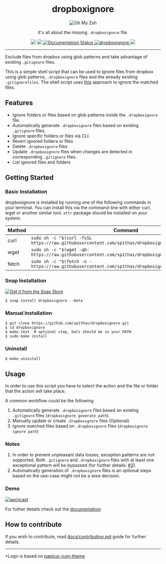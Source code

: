 <div align="center">
    <h1>dropboxignore</h1>
    <img src="https://raw.githubusercontent.com/sp1thas/dropboxignore/master/icons/128.png" alt="Oh My Zsh">
    <p>It's all about the missing <code>.dropboxignore</code> file.</p>
    <img src="https://github.com/sp1thas/dropboxignore/workflows/Testing/badge.svg">
    <img src="https://github.com/sp1thas/dropboxignore/workflows/Shellcheck/badge.svg">
    <a href='https://dropboxignore.readthedocs.io/en/latest/?badge=latest'>
        <img src='https://readthedocs.org/projects/dropboxignore/badge/?version=latest' alt='Documentation Status' />
    </a>
    <a href="https://snapcraft.io/dropboxignore">
        <img alt="dropboxignore" src="https://snapcraft.io/dropboxignore/badge.svg" />
    </a>
    <img src="https://img.shields.io/badge/code%20style-google-%234285F4">
</div>
<hr>

Exclude files from dropbox using glob patterns and take advantage of existing `.gitignore` files.

This is a simple shell script that can be used to ignore files from dropbox using glob patterns, `.dropboxignore` files and the already existing `.gitignorefiles`. The shell script uses [this](https://help.dropbox.com/files-folders/restore-delete/ignored-files) approach to ignore the matched files.

## Features

 - Ignore folders or files based on glob patterns inside the `.dropboxignore` file.
 - Automatically generate `.dropboxignore` files based on existing `.gitignore` files.
 - Ignore specific folders or files via CLI.
 - Revert ignored folders or files
 - Delete `.dropboxignore` files
 - Update `.dropboxignore` files when changes are detected in corresponding `.gitignore` files.
 - List ignored files and folders

## Getting Started

### Basic Installation

dropboxignore is installed by running one of the following commands in your terminal. You can install this via the command-line with either curl, wget or another similar tool. `attr` package should be installed on your system.

| Mathod | Command                                                                                                 |
|--------|---------------------------------------------------------------------------------------------------------|
| curl   | `sudo sh -c "$(curl -fsSL https://raw.githubusercontent.com/sp1thas/dropboxignore/master/install.sh)"`  |
| wget   | `sudo sh -c "$(wget -qO- https://raw.githubusercontent.com/sp1thas/dropboxignore/master/install.sh)"`   |
| fetch  | `sudo sh -c "$(fetch -o - https://raw.githubusercontent.com/sp1thas/dropboxignore/master/install.sh)"`  |


### Snap Installation

[![Get it from the Snap Store](https://snapcraft.io/static/images/badges/en/snap-store-black.svg)](https://snapcraft.io/dropboxignore)

```shell
$ snap install dropboxignore --beta
```

### Manual Installation
```shell
$ git clone https://github.com/sp1thas/dropboxignore.git
$ cd dropboxignore
$ make test  # optional step, bats should be in your PATH
$ sudo make install
```

### Uninstall
```shell
$ make uninstall
```

## Usage

In order to use this script you have to select the action and the file or folder that the action will take place.

A common workflow could be the following

 1. Automatically generate `.dropboxignore` files based on existing `.gitignore` files (`dropboxignore generate path`).
 2. Manually update or create `.dropboxignore` files (Optional)
 3. Ignore matched files based on `.dropboxignore` files (`dropboxignore ignore path`)

### Notes

 1. In order to prevent unpleasant data losses, exception patterns are not supported. Both `.gitignore` and `.dropboxignore` files with at least one exceptional pattern will be bypassed (for further details: [#3](https://github.com/sp1thas/dropboxignore/issues/3)).
 2. Automatically generation of `.dropboxignore` files is an optional steps based on the use-case might not be a wise decision.

### Demo

[![asciicast](https://asciinema.org/a/384964.svg)](https://asciinema.org/a/384964)

For futher details check out the [documentation](http://dropboxignore.rtfd.io/)

## How to contribute

If you wish to contribute, read [docs/contributing.md](docs/contributing.md) guide for further details.

---

*Logo is based on [papirus-icon-theme](https://github.com/PapirusDevelopmentTeam/papirus-icon-theme)
